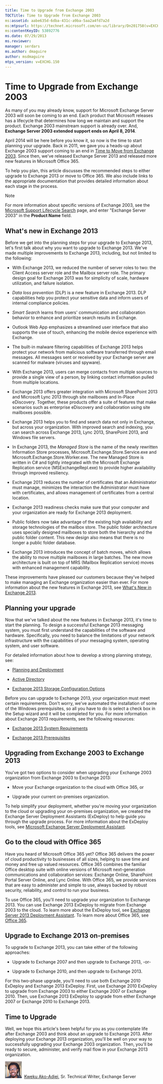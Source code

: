 ```yaml
---
title: Time to Upgrade from Exchange 2003
TOCTitle: Time to Upgrade from Exchange 2003
ms:assetid: aabe635d-6dba-431c-a9ba-5aa2a4fd7a2d
ms:mtpsurl: https://technet.microsoft.com/en-us/library/Dn201758(v=EXCHG.150)
ms:contentKeyID: 53892776
ms.date: 07/29/2013
ms.reviewer:
manager: serdars
ms.author: dmaguire
author: msdmaguire
mtps_version: v=EXCHG.150
---
```


# Time to Upgrade from Exchange 2003

As many of you may already know, support for Microsoft Exchange Server 2003 will soon be coming to an end. Each product that Microsoft releases has a lifecycle that determines how long we maintain and support the product. Exchange 2003 mainstream support is already over. And, **Exchange Server 2003 extended support ends on April 8, 2014**.

April 2014 will be here before you know it, so now is the time to start planning your upgrade. Back in 2011, we gave you a heads-up about Exchange 2003 support coming to an end in [Time to Move from Exchange 2003](https://go.microsoft.com/fwlink/p/?linkid=299102). Since then, we've released Exchange Server 2013 and released more new features in Microsoft Office 365.

To help you plan, this article discusses the recommended steps to either upgrade to Exchange 2013 or move to Office 365. We also include links to the appropriate documentation that provides detailed information about each stage in the process.

> [!NOTE]
> For more information about specific versions of Exchange 2003, see the <A href="http://go.microsoft.com/fwlink/p/?linkid=217503">Microsoft Support Lifecycle Search</A> page, and enter "Exchange Server 2003" in the <STRONG>Product Name</STRONG> field.

## What's new in Exchange 2013

Before we get into the planning steps for your upgrade to Exchange 2013, let's first talk about why you want to upgrade to Exchange 2013. We've made multiple improvements to Exchange 2013, including, but not limited to the following:

- With Exchange 2013, we reduced the number of server roles to two: the Client Access server role and the Mailbox server role. The primary design goal for Exchange 2013 was for simplicity of scale, hardware utilization, and failure isolation.

- *Data loss prevention* (DLP) is a new feature in Exchange 2013. DLP capabilities help you protect your sensitive data and inform users of internal compliance policies.

- *Smart Search* learns from users' communication and collaboration behavior to enhance and prioritize search results in Exchange.

- Outlook Web App emphasizes a streamlined user interface that also supports the use of touch, enhancing the mobile device experience with Exchange.

- The built-in malware filtering capabilities of Exchange 2013 helps protect your network from malicious software transferred through email messages. All messages sent or received by your Exchange server are scanned for malware (viruses and spyware).

- With Exchange 2013, users can merge contacts from multiple sources to provide a single view of a person, by linking contact information pulled from multiple locations.

- Exchange 2013 offers greater integration with Microsoft SharePoint 2013 and Microsoft Lync 2013 through site mailboxes and In-Place eDiscovery. Together, these products offer a suite of features that make scenarios such as enterprise eDiscovery and collaboration using site mailboxes possible.

- Exchange 2013 helps you to find and search data not only in Exchange, but across your organization. With improved search and indexing, you can search across Exchange 2013, Lync 2013, SharePoint 2013, and Windows file servers.

- In Exchange 2013, the *Managed Store* is the name of the newly rewritten Information Store processes, Microsoft.Exchange.Store.Service.exe and Microsoft.Exchange.Store.Worker.exe. The new Managed Store is written in C\# and tightly integrated with the Microsoft Exchange Replication service (MSExchangeRepl.exe) to provide higher availability through improved resiliency.

- Exchange 2013 reduces the number of certificates that an Administrator must manage, minimizes the interaction the Administrator must have with certificates, and allows management of certificates from a central location.

- Exchange 2013 readiness checks make sure that your computer and your organization are ready for Exchange 2013 deployment.

- Public folders now take advantage of the existing high availability and storage technologies of the mailbox store. The public folder architecture uses specially designed mailboxes to store both the hierarchy and the public folder content. This new design also means that there is no longer a public folder database.

- Exchange 2013 introduces the concept of batch moves, which allows the ability to move multiple mailboxes in large batches. The new move architecture is built on top of MRS (Mailbox Replication service) moves with enhanced management capability.

These improvements have pleased our customers because they've helped to make managing an Exchange organization easier than ever. For more information about the new features in Exchange 2013, see [What's New in Exchange 2013](https://technet.microsoft.com/en-us/library/jj150540\(v=exchg.150\)).

## Planning your upgrade

Now that we've talked about the new features in Exchange 2013, it's time to start the planning. To design a successful Exchange 2013 messaging system, you must first understand the capabilities of the software and hardware. Specifically, you need to balance the limitations of your network infrastructure with the capabilities of your messaging system, operating system, and user software.

For detailed information about how to develop a strong planning strategy, see:

- [Planning and Deployment](https://technet.microsoft.com/en-us/library/aa998636\(v=exchg.150\))

- [Active Directory](https://technet.microsoft.com/en-us/library/bb123715\(v=exchg.150\))

- [Exchange 2013 Storage Configuration Options](https://technet.microsoft.com/en-us/library/ee832792\(v=exchg.150\))

Before you can upgrade to Exchange 2013, your organization must meet certain requirements. Don't worry, we've automated the installation of some of the Windows prerequisites, so all you have to do is select a check box in the Setup wizard and it will be completed for you. For more information about Exchange 2013 requirements, see the following resources:

- [Exchange 2013 System Requirements](https://technet.microsoft.com/en-us/library/aa996719\(v=exchg.150\))

- [Exchange 2013 Prerequisites](https://technet.microsoft.com/en-us/library/bb691354\(v=exchg.150\))

## Upgrading from Exchange 2003 to Exchange 2013

You've got two options to consider when upgrading your Exchange 2003 organization from Exchange 2003 to Exchange 2013:

- Move your Exchange organization to the cloud with Office 365, or

- Upgrade your current on-premises organization.

To help simplify your deployment, whether you're moving your organization to the cloud or upgrading your on-premises organization, we created the Exchange Server Deployment Assistants (ExDeploy) to help guide you through the upgrade process. For more information about the ExDeploy tools, see [Microsoft Exchange Server Deployment Assistant](https://go.microsoft.com/fwlink/p/?linkid=267504).

## Go to the cloud with Office 365

Have you heard of Microsoft Office 365 yet? Office 365 delivers the power of cloud productivity to businesses of all sizes, helping to save time and money and free up valued resources. Office 365 combines the familiar Office desktop suite with online versions of Microsoft next-generation communications and collaboration services: Exchange Online, SharePoint Portal Server Online, and Lync Online. With Office 365, we provide services that are easy to administer and simple to use, always backed by robust security, reliability, and control to run your business.

To use Office 365, you'll need to upgrade your organization to Exchange 2013. You can use Exchange 2013 ExDeploy to migrate from Exchange 2003 to the cloud. To learn more about the ExDeploy tool, see [Exchange Server 2013 Deployment Assistant](https://technet.microsoft.com/en-us/library/jj218681\(v=exchg.150\)). To learn more about Office 365, see [Office 365](https://go.microsoft.com/fwlink/p/?linkid=203981).

## Upgrade to Exchange 2013 on-premises

To upgrade to Exchange 2013, you can take either of the following approaches:

- Upgrade to Exchange 2007 and then upgrade to Exchange 2013, -or-

- Upgrade to Exchange 2010, and then upgrade to Exchange 2013.

For this two-phase upgrade, you'll need to use both Exchange 2010 ExDeploy and Exchange 2013 ExDeploy. First, use Exchange 2010 ExDeploy to upgrade from Exchange 2003 to either Exchange 2007 or Exchange 2010. Then, use Exchange 2013 ExDeploy to upgrade from either Exchange 2007 or Exchange 2010 to Exchange 2013.

## Time to Upgrade

Well, we hope this article's been helpful for you as you contemplate life after Exchange 2003 and think about an upgrade to Exchange 2013. After deploying your Exchange 2013 organization, you'll be well on your way to successfully upgrading your Exchange 2003 organization. Then, you'll be ready to secure, administer, and verify mail flow in your Exchange 2013 organization.

![24ee4aef-3dc3-4a8b-a737-953b41ec5ff4](images/Dn201758.24ee4aef-3dc3-4a8b-a737-953b41ec5ff4(EXCHG.150).jpg "24ee4aef-3dc3-4a8b-a737-953b41ec5ff4")  [Kweku Ako-Adjei](https://go.microsoft.com/fwlink/p/?linkid=218856), Sr. Technical Writer, Exchange Server
